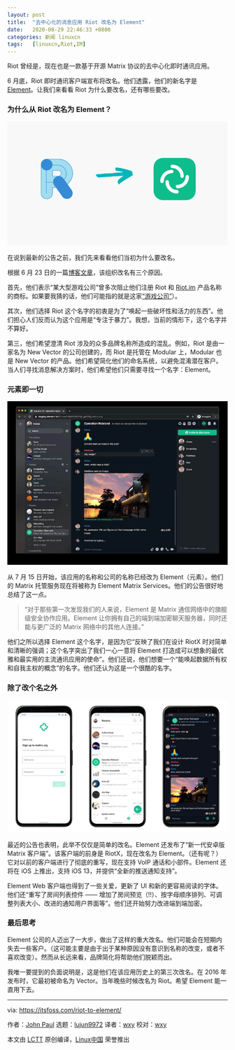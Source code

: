 ```yaml
---
layout: post
title:	"去中心化的消息应用 Riot 改名为 Element"
date:	2020-08-29 22:46:33 +0800 
categories:	新闻 linuxcn 
tags:	[linuxcn,Riot,IM]
---
```



Riot 曾经是，现在也是一款基于开源 Matrix 协议的去中心化即时通讯应用。


6 月底，Riot 即时通讯客户端宣布将改名。他们透露，他们的新名字是 [Element](https://element.io/)。让我们来看看 Riot 为什么要改名，还有哪些要改。


### 为什么从 Riot 改名为 Element？


![](/Asserts/Images/album/202008/29/224635yovu6ss557hsisoz.png)


在说到最新的公告之前，我们先来看看他们当初为什么要改名。


根据 6 月 23 日的一篇[博客文章](https://element.io/blog/the-world-is-changing/)，该组织改名有三个原因。


首先，他们表示“某大型游戏公司”曾多次阻止他们注册 Riot 和 [Riot.im](http://Riot.im) 产品名称的商标。如果要我猜的话，他们可能指的就是这家[“游戏公司”](https://en.wikipedia.org/wiki/Riot_Games)）。


其次，他们选择 Riot 这个名字的初衷是为了“唤起一些破坏性和活力的东西”。他们担心人们反而认为这个应用是“专注于暴力”。我想，当前的情形下，这个名字并不算好。


第三，他们希望澄清 Riot 涉及的众多品牌名称所造成的混乱。例如，Riot 是由一家名为 New Vector 的公司创建的，而 Riot 是托管在 Modular 上，Modular 也是 New Vector 的产品。他们希望简化他们的命名系统，以避免混淆潜在客户。当人们寻找消息解决方案时，他们希望他们只需要寻找一个名字：Element。


### 元素即一切


![](/Asserts/Images/album/202008/29/224641ecvuvqs83q0wqhhc.jpg)


从 7 月 15 日开始，该应用的名称和公司的名称已经改为 Element（元素）。他们的 Matrix 托管服务现在将被称为 Element Matrix Services。他们的公告很好地总结了这一点。



> 
> “对于那些第一次发现我们的人来说，Element 是 Matrix 通信网络中的旗舰级安全协作应用。Element 让你拥有自己的端到端加密聊天服务器，同时还能与更广泛的 Matrix 网络中的其他人连接。”
> 
> 
> 


他们之所以选择 Element 这个名字，是因为它“反映了我们在设计 RiotX 时对简单和清晰的强调；这个名字突出了我们一心一意将 Element 打造成可以想象的最优雅和最实用的主流通讯应用的使命”。他们还说，他们想要一个“能唤起数据所有权和自我主权的概念”的名字。他们还认为这是一个很酷的名字。


### 除了改个名之外


![](/Asserts/Images/album/202008/29/224651ovu6b8dpxd833lop.jpg)


最近的公告也表明，此举不仅仅是简单的改名。Element 还发布了“新一代安卓版 Matrix 客户端”。该客户端的前身是 RiotX，现在改名为 Element。（还有呢？）它对以前的客户端进行了彻底的重写，现在支持 VoIP 通话和小部件。Element 还将在 iOS 上推出，支持 iOS 13，并提供“全新的推送通知支持”。


Element Web 客户端也得到了一些关爱，更新了 UI 和新的更容易阅读的字体。他们还“重写了房间列表控件 —— 增加了房间预览（!!）、按字母顺序排列、可调整列表大小、改进的通知用户界面等”。他们还开始努力改进端到端加密。


### 最后思考


Element 公司的人迈出了一大步，做出了这样的重大改名。他们可能会在短期内失去一些客户。（这可能主要是由于出于某种原因没有意识到名称的改变，或者不喜欢改变）。然而从长远来看，品牌简化将帮助他们脱颖而出。


我唯一要提到的负面说明是，这是他们在该应用历史上的第三次改名。在 2016 年发布时，它最初被命名为 Vector。当年晚些时候改名为 Riot。希望 Element 能一直用下去。




---


via: <https://itsfoss.com/riot-to-element/>


作者：[John Paul](https://itsfoss.com/author/john/) 选题：[lujun9972](https://github.com/lujun9972) 译者：[wxy](https://github.com/wxy) 校对：[wxy](https://github.com/wxy)


本文由 [LCTT](https://github.com/LCTT/TranslateProject) 原创编译，[Linux中国](https://linux.cn/) 荣誉推出
